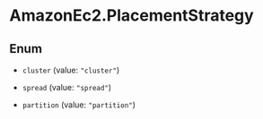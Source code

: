 # AmazonEc2.PlacementStrategy

## Enum


* `cluster` (value: `"cluster"`)

* `spread` (value: `"spread"`)

* `partition` (value: `"partition"`)


